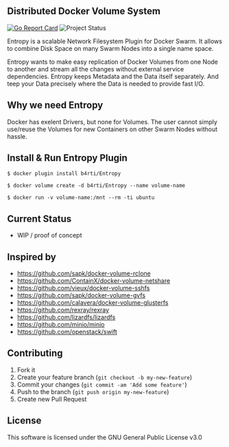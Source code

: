 
## Distributed Docker Volume System


[![Go Report Card](https://goreportcard.com/badge/github.com/sapk/docker-volume-rclone)](https://goreportcard.com/report/github.com/sapk/docker-volume-rclone) ![Project Status](https://img.shields.io/badge/status-alpha-red.svg) 

Entropy is a scalable Network Filesystem Plugin for Docker Swarm.  It allows  to combine Disk Space on many Swarm Nodes into a single name space. 

Entropy wants to make easy replication of Docker Volumes from one Node to another and stream all the changes without external service dependencies. Entropy keeps Metadata and the Data itself separately. And teep your Data precisely where the Data is needed to provide fast I/O.


## Why we need Entropy

Docker has exelent Drivers, but none for Volumes. The user cannot simply use/reuse the Volumes for new Containers on other Swarm Nodes without hassle.

## Install & Run Entropy Plugin

```
$ docker plugin install b4rti/Entropy
```
```
$ docker volume create -d b4rti/Entropy --name volume-name
```
```
$ docker run -v volume-name:/mnt --rm -ti ubuntu
```


## Current Status

- WIP / proof of concept

## Inspired by
    
- https://github.com/sapk/docker-volume-rclone
- https://github.com/ContainX/docker-volume-netshare
- https://github.com/vieux/docker-volume-sshfs
- https://github.com/sapk/docker-volume-gvfs
- https://github.com/calavera/docker-volume-glusterfs
- https://github.com/rexray/rexray
- https://github.com/lizardfs/lizardfs
- https://github.com/minio/minio
- https://github.com/openstack/swift

## Contributing

1. Fork it
2. Create your feature branch (`git checkout -b my-new-feature`)
3. Commit your changes (`git commit -am 'Add some feature'`)
4. Push to the branch (`git push origin my-new-feature`)
5. Create new Pull Request

## License

This software is licensed under the GNU General Public License v3.0
